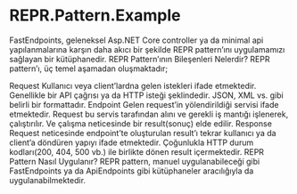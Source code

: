 # REPR.Pattern.Example
FastEndpoints, geleneksel Asp.NET Core controller ya da minimal api yapılanmalarına karşın daha akıcı bir şekilde REPR pattern’ını uygulamamızı sağlayan bir kütüphanedir.
REPR Pattern’ının Bileşenleri Nelerdir?
REPR pattern’ı, üç temel aşamadan oluşmaktadır;

Request
Kullanıcı veya client’lardna gelen istekleri ifade etmektedir.
Genellikle bir API çağrısı ya da HTTP isteği şeklindedir.
JSON, XML vs. gibi belirli bir formattadır.
Endpoint
Gelen request’in yölendirildiği servisi ifade etmektedir.
Request bu servis tarafından alını ve gerekli iş mantığı işlenerek, çalıştırılır.
Ve çalışma neticesinde bir result(sonuç) elde edilir.
Response
Request neticesinde endpoint’te oluşturulan result’ı tekrar kullanıcı ya da client’a döndüren yapıyı ifade etmektedir.
Çoğunlukla HTTP durum kodları(200, 404, 500 vb.) ile birlikte dönen result içermektedir.
REPR Pattern Nasıl Uygulanır?
REPR pattern, manuel uygulanabileceği gibi FastEndpoints ya da ApiEndpoints gibi kütüphaneler aracılığıyla da uygulanabilmektedir.
